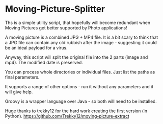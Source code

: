 # Moving-Picture-Splitter

Ths is a simple utility script, that hopefully will become redundant when Moving Pictures get better supported by Photo applications!

A moving picture is a combined JPG + MP4 file.  It is a bit scary to think that a JPG file can contain any old rubbish after the image - suggesting it could be an ideal payload for a virus.

Anyway, this script will split the original file into the 2 parts (image and mp4).
The modified date is preserved.

You can process whole directories or individual files.  Just list the paths as final parameters.

It supports a range of other options - run it without any parameters and it will give help.

Groovy is a wrapper language over Java - so both will need to be installed.

Huge thanks to trekky12 for the hard work creating the first version (in Python).
 https://github.com/Trekky12/moving-picture-extract